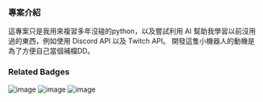### 專案介紹
這專案只是我用來複習多年沒碰的python，以及嘗試利用 AI 幫助我學習以前沒用過的東西，例如使用 Discord API 以及 Twitch API。
開發這隻小機器人的動機是為了方便自己當個補檔DD。

### Related Badges
![image](https://img.shields.io/badge/Python-FFD43B?style=for-the-badge&logo=python&logoColor=blue)
![image](https://img.shields.io/badge/replit-667881?style=for-the-badge&logo=replit&logoColor=white)
![image](https://img.shields.io/badge/Python-FFD43B?style=for-the-badge&logo=python&logoColor=blue)
